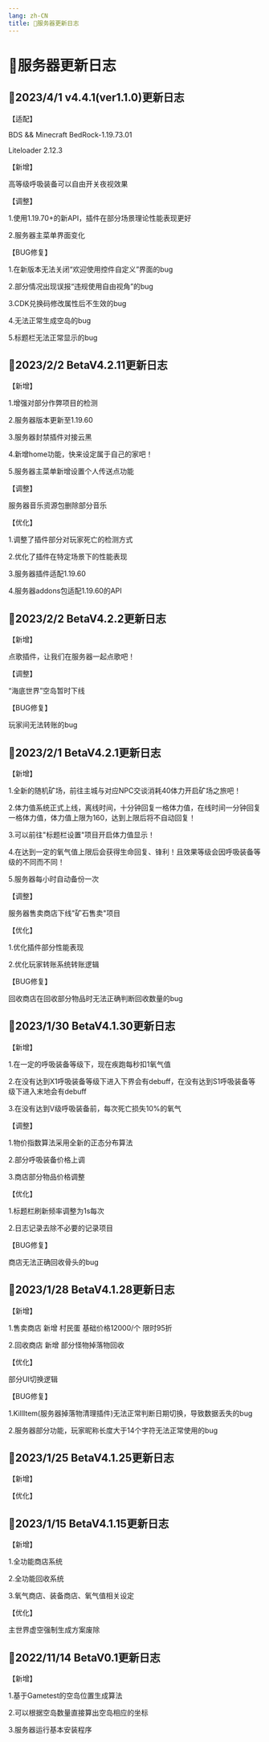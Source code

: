 ```yaml
---
lang: zh-CN
title: 📎服务器更新日志
---
```


# 📎服务器更新日志

## 🎈2023/4/1 v4.4.1(ver1.1.0)更新日志

【适配】

BDS && Minecraft BedRock-1.19.73.01

Liteloader 2.12.3

【新增】

高等级呼吸装备可以自由开关夜视效果

【调整】

1.使用1.19.70+的新API，插件在部分场景理论性能表现更好

2.服务器主菜单界面变化

【BUG修复】

1.在新版本无法关闭“欢迎使用控件自定义”界面的bug

2.部分情况出现误报“违规使用自由视角”的bug

3.CDK兑换码修改属性后不生效的bug

4.无法正常生成空岛的bug

5.标题栏无法正常显示的bug


## 🎈2023/2/2 BetaV4.2.11更新日志

【新增】

1.增强对部分作弊项目的检测

2.服务器版本更新至1.19.60

3.服务器封禁插件对接云黑

4.新增home功能，快来设定属于自己的家吧！

5.服务器主菜单新增设置个人传送点功能

【调整】

服务器音乐资源包删除部分音乐

【优化】

1.调整了插件部分对玩家死亡的检测方式

2.优化了插件在特定场景下的性能表现

3.服务器插件适配1.19.60

4.服务器addons包适配1.19.60的API

## 🎈2023/2/2 BetaV4.2.2更新日志

【新增】

点歌插件，让我们在服务器一起点歌吧！

【调整】

“海底世界”空岛暂时下线

【BUG修复】

玩家间无法转账的bug

## 🎈2023/2/1 BetaV4.2.1更新日志

【新增】

1.全新的随机矿场，前往主城与对应NPC交谈消耗40体力开启矿场之旅吧！

2.体力值系统正式上线，离线时间，十分钟回复一格体力值，在线时间一分钟回复一格体力值，体力值上限为160，达到上限后将不自动回复！

3.可以前往"标题栏设置"项目开启体力值显示！

4.在达到一定的氧气值上限后会获得生命回复、锋利！且效果等级会因呼吸装备等级的不同而不同！

5.服务器每小时自动备份一次

【调整】

服务器售卖商店下线"矿石售卖"项目

【优化】

1.优化插件部分性能表现

2.优化玩家转账系统转账逻辑

【BUG修复】

回收商店在回收部分物品时无法正确判断回收数量的bug


## 🎈2023/1/30 BetaV4.1.30更新日志

【新增】

1.在一定的呼吸装备等级下，现在疾跑每秒扣1氧气值

2.在没有达到X1呼吸装备等级下进入下界会有debuff，在没有达到S1呼吸装备等级下进入末地会有debuff

3.在没有达到V级呼吸装备前，每次死亡损失10%的氧气

【调整】

1.物价指数算法采用全新的正态分布算法

2.部分呼吸装备价格上调

3.商店部分物品价格调整

【优化】

1.标题栏刷新频率调整为1s每次

2.日志记录去除不必要的记录项目

【BUG修复】

商店无法正确回收骨头的bug

## 🎈2023/1/28 BetaV4.1.28更新日志

【新增】

1.售卖商店 新增 村民蛋 基础价格12000/个 限时95折

2.回收商店 新增 部分怪物掉落物回收

【优化】

部分UI切换逻辑

【BUG修复】

1.KillItem(服务器掉落物清理插件)无法正常判断日期切换，导致数据丢失的bug

2.服务器部分功能，玩家昵称长度大于14个字符无法正常使用的bug

## 🎈2023/1/25 BetaV4.1.25更新日志

【新增】


【优化】


## 🎈2023/1/15 BetaV4.1.15更新日志

【新增】

1.全功能商店系统

2.全功能回收系统

3.氧气商店、装备商店、氧气值相关设定

【优化】

主世界虚空强制生成方案废除

## 🎈2022/11/14 BetaV0.1更新日志

【新增】

1.基于Gametest的空岛位置生成算法

2.可以根据空岛数量直接算出空岛相应的坐标

3.服务器运行基本安装程序


